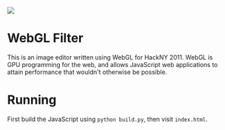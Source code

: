 ![](https://github.com/evanw/webgl-filter/raw/master/filters.png)

# WebGL Filter

This is an image editor written using WebGL for HackNY 2011. WebGL is GPU programming for the web, and allows JavaScript web applications to attain performance that wouldn't otherwise be possible.

# Running

First build the JavaScript using `python build.py`, then visit `index.html`.
